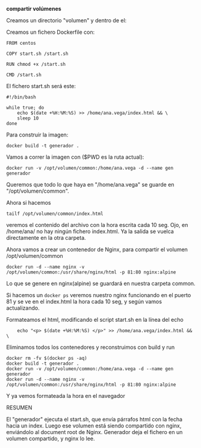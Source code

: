 **compartir volúmenes**

Creamos un directorio "volumen" y dentro de el:

Creamos un fichero Dockerfile con:

    FROM centos
    
    COPY start.sh /start.sh
    
    RUN chmod +x /start.sh
    
    CMD /start.sh


El fichero start.sh será este:

    #!/bin/bash
    
    while true; do
        echo $(date +%H:%M:%S) >> /home/ana.vega/index.html && \
        sleep 10
    done
        
Para construir la imagen:

    docker build -t generador .


Vamos a correr la imagen con ($PWD es la ruta actual):
    
    docker run -v /opt/volumen/common:/home/ana.vega -d --name gen generador
    
Queremos que todo lo que haya en "/home/ana.vega" se guarde en "/opt/volumen/common".

Ahora si hacemos 

    tailf /opt/volumen/common/index.html 
    
veremos el contenido del archivo con la hora escrita cada 10 seg. Ojo, en /home/ana/ no 
hay ningún fichero index.html. Ya la salida se vuelca directamente en la otra carpeta.



Ahora vamos a crear un contenedor de Nginx, para compartir el volumen /opt/volumen/common

    docker run -d --name nginx -v /opt/volumen/common:/usr/share/nginx/html -p 81:80 nginx:alpine
    
Lo que se genere en nginx(alpine) se guardará en nuestra carpeta common.

Si hacemos un `docker ps` veremos nuestro nginx funcionando en el puerto 81 y se ve en el 
index.html la hora cada 10 seg, y según vamos actualizando.

Formateamos el html, modificando el script start.sh en la línea del echo

        echo "<p> $(date +%H:%M:%S) </p>" >> /home/ana.vega/index.html && \

Eliminamos todos los contenedores y reconstruimos con build y run

    docker rm -fv $(docker ps -aq)
    docker build -t generador .
    docker run -v /opt/volumen/common:/home/ana.vega -d --name gen generador
    docker run -d --name nginx -v /opt/volumen/common:/usr/share/nginx/html -p 81:80 nginx:alpine
    
Y ya vemos formateada la hora en el navegador


RESUMEN

El "generador" ejecuta el start.sh, que envía párrafos html con la fecha hacia un index. Luego ese
volumen está siendo compartido con nginx, enviándolo al document root de Nginx.
Generador deja el fichero en un volumen compartido, y nginx lo lee.


